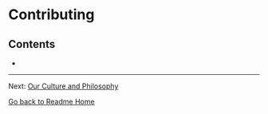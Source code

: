# Contributing
<!-- START doctoc generated TOC please keep comment here to allow auto update -->
<!-- DON'T EDIT THIS SECTION, INSTEAD RE-RUN doctoc TO UPDATE -->
## Contents

- [](#)

<!-- END doctoc generated TOC please keep comment here to allow auto update -->





---

Next: [Our Culture and Philosophy](CONTRIBUTING_PHILOSOPHY.md)

[Go back to Readme Home](../../README.md)


